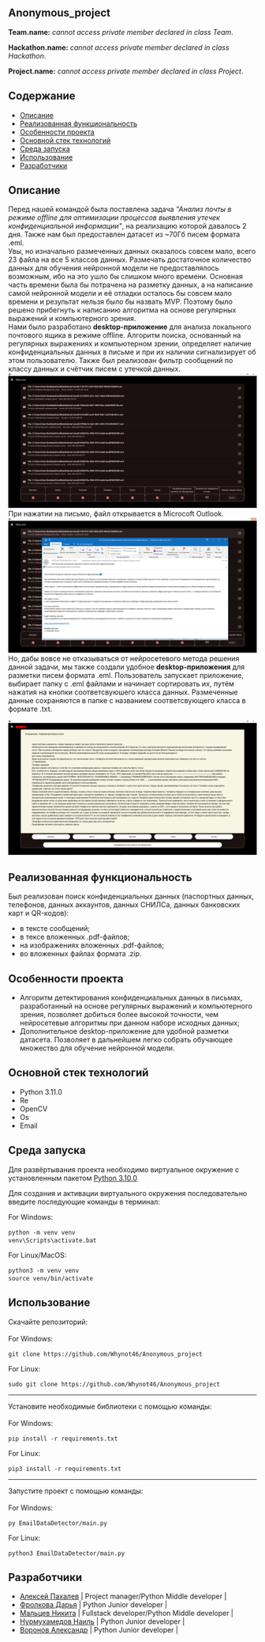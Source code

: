 ## Anonymous_project
<p><b>Team.name:</b> <i>cannot access private member declared in class Team</i>.</p>
<p><b>Hackathon.name:</b> <i>cannot access private member declared in class Hackathon</i>.</p>
<p><b>Project.name:</b> <i>cannot access private member declared in class Project</i>.</p>

## Содержание
- [Описание](#описание)
- [Реализованная функциональность](#реализованная-функциональность)
- [Особенности проекта](#особенности-проекта)
- [Основной стек технологий](#основной-стек-технологий)
- [Среда запуска](№среда-запуска)
- [Использование](#использование)
- [Разработчики](#разработчики)

## Описание
<p>Перед нашей командой была поставлена задача <i>"Анализ почты в режиме offline для оптимизации процессов выявления утечек конфиденциальной информации"</i>, на реализацию которой давалось 2 дня. Также нам был предоставлен датасет из ~70Гб писем формата .eml. 
<br>
Увы, но изначально размеченных данных оказалось совсем мало, всего 23 файла на все 5 классов данных. Размечать достаточное количество данных для обучения нейронной модели не предоставлялось возможным, ибо на это ушло бы слишком много времени. Основная часть времени была бы потрачена на разметку данных, а на написание самой нейронной модели и её отладки осталось бы совсем мало времени и результат нельзя было бы назвать MVP. Поэтому было решено прибегнуть к написанию алгоритма на основе регулярных выражений и компьютерного зрения.
<br>
Нами было разработано <b>desktop-приложение</b> для анализа локального почтового ящика в режиме offline. Алгоритм поиска, основанный на регулярных выражениях и компьютерном зрении, определяет наличие конфиденциальных данных в письме и при их наличии сигнализирует об этом пользователю. Также был реализован фильтр сообщений по классу данных и счётчик писем с утечкой данных.
<br>
<img src="https://github.com/Whynot46/Anonymous_project/blob/main/img/data_detector_example.PNG" alt="data_detector_example">
При нажатии на письмо, файл открывается в Microcoft Outlook.
<br>
<img src="https://github.com/Whynot46/Anonymous_project/blob/main/img/data_detector_outlook_example.PNG" alt="data_detector_outlook_example">
<br>
Но, дабы вовсе не отказываться от нейросетевого метода решения данной задачи, мы также создали удобное <b>desktop-приложения</b> для разметки писем формата .eml. Пользователь запускает приложение, выбирает папку с .eml файлами и начинает сортировать их, путём нажатия на кнопки соответсвуюшего класса данных. Размеченные данные сохраняются в папке с названием соответсвующего класса в формате .txt.
</p>
<img src="https://github.com/Whynot46/Anonymous_project/blob/main/img/markup_example.PNG" alt="markup_example">

## Реализованная функциональность
Был реализован поиск конфиденциальных данных (паспортных данных, телефонов, данных аккаунтов, данных СНИЛСа, данных банковских карт и QR-кодов):
- в тексте сообщений;
- в тексе вложенных .pdf-файлов;
- на изображениях вложенных .pdf-файлов;
- во вложенных файлах формата .zip.

## Особенности проекта
- Алгоритм детектирования конфиденциальных данных в письмах, разработанный на основе регулярных выражений и компьютерного зрения, позволяет добиться более высокой точности, чем нейросетевые алгоритмы при данном наборе исходных данных;
- Дополнительное desktop-приложение для удобной разметки датасета. Позволяет в дальнейшем легко собрать обучающее множество для обучение нейронной модели.

## Основной стек технологий
- Python 3.11.0
- Re
- OpenCV
- Os
- Email

## Среда запуска
<p>Для развёртывания проекта необходимо виртуальное окружение с установленным пакетом <a href="https://github.com/ejeklint/ArduinoWebsocketServer">Python 3.10.0</a></p>
<p>Для создания и активации виртуального окружения последовательно введите последующие команды в терминал: </p>

For Windows:
```
python -m venv venv
venv\Scripts\activate.bat
```

For Linux/MacOS:
```
python3 -m venv venv
source venv/bin/activate
```

## Использование
Скачайте репозиторий:
<br>
<br>
For Windows:
```
git clone https://github.com/Whynot46/Anonymous_project
```
For Linux:
```
sudo git clone https://github.com/Whynot46/Anonymous_project
```
<hr>
Установите необходимые библиотеки с помощью команды:
<br>
<br>
For Windows:

```
pip install -r requirements.txt
```
For Linux:
```
pip3 install -r requirements.txt
```
<hr>
Запустите проект с помощью команды:
<br>
<br>
For Windows:

```
py EmailDataDetector/main.py
```
For Linux:
```
python3 EmailDataDetector/main.py
```

## Разработчики
- [Алексей Пахалев](https://github.com/Whynot46) | Project manager/Python Middle developer |
- [Фролкова Дарья](https://github.com/Dasssada) | Python Junior developer |
- [Мальцев Никита](https://github.com/Malcev-Nikita) | Fullstack developer/Python Middle developer |
- [Нурмухамедов Наиль](https://github.com/Tatarenok) | Python Junior developer |
- [Воронов Александр](https://github.com/Korga-01) | Python Junior developer |
